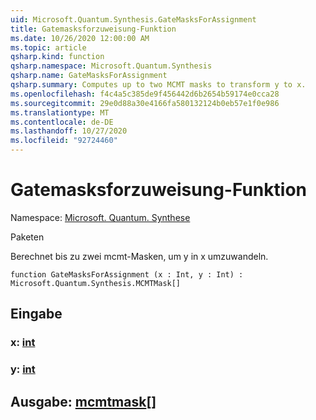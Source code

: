 ```yaml
---
uid: Microsoft.Quantum.Synthesis.GateMasksForAssignment
title: Gatemasksforzuweisung-Funktion
ms.date: 10/26/2020 12:00:00 AM
ms.topic: article
qsharp.kind: function
qsharp.namespace: Microsoft.Quantum.Synthesis
qsharp.name: GateMasksForAssignment
qsharp.summary: Computes up to two MCMT masks to transform y to x.
ms.openlocfilehash: f4c4a5c385de9f456442d6b2654b59174e0cca28
ms.sourcegitcommit: 29e0d88a30e4166fa580132124b0eb57e1f0e986
ms.translationtype: MT
ms.contentlocale: de-DE
ms.lasthandoff: 10/27/2020
ms.locfileid: "92724460"
---
```

# <a name="gatemasksforassignment-function"></a>Gatemasksforzuweisung-Funktion

Namespace: [Microsoft. Quantum. Synthese](xref:Microsoft.Quantum.Synthesis)

Paketen [](https://nuget.org/packages/)


Berechnet bis zu zwei mcmt-Masken, um y in x umzuwandeln.

```qsharp
function GateMasksForAssignment (x : Int, y : Int) : Microsoft.Quantum.Synthesis.MCMTMask[]
```


## <a name="input"></a>Eingabe

### <a name="x--int"></a>x: [int](xref:microsoft.quantum.lang-ref.int)




### <a name="y--int"></a>y: [int](xref:microsoft.quantum.lang-ref.int)





## <a name="output--mcmtmask"></a>Ausgabe: [mcmtmask](xref:Microsoft.Quantum.Synthesis.MCMTMask)[]

